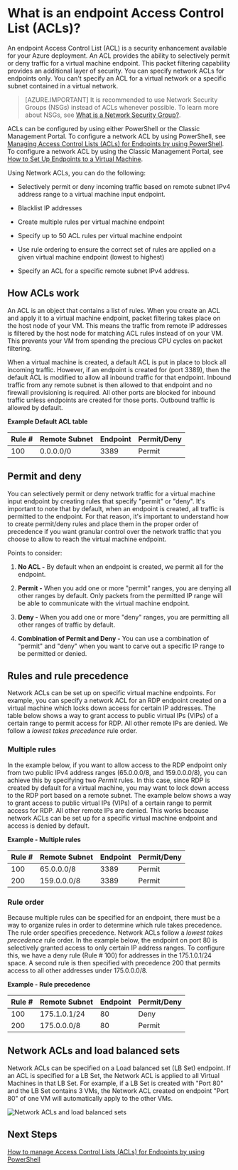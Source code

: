 <properties
   pageTitle="What is a Network Access Control List (ACL)?"
   description="Learn about ACLs"
   services="virtual-network"
   documentationCenter="na"
   authors="telmosampaio"
   manager="carmonm"
   editor="tysonn" />
<tags
	ms.service="virtual-network"
	ms.date="03/15/2016"
	wacn.date=""/>

# What is an endpoint Access Control List (ACLs)?

An endpoint Access Control List (ACL) is a security enhancement available for your Azure deployment. An ACL provides the ability to selectively permit or deny traffic for a virtual machine endpoint. This packet filtering capability provides an additional layer of security. You can specify network ACLs for endpoints only. You can't specify an ACL for a virtual network or a specific subnet contained in a virtual network.

> [AZURE.IMPORTANT] It is recommended to use Network Security Groups (NSGs) instead of ACLs whenever possible. To learn more about NSGs, see [What is a Network Security Group?](/documentation/articles/virtual-networks-nsg/).

ACLs can be configured by using either PowerShell or the Classic Management Portal. To configure a network ACL by using PowerShell, see [Managing Access Control Lists (ACLs) for Endpoints by using PowerShell](/documentation/articles/virtual-networks-acl-powershell/). To configure a network ACL by using the Classic Management Portal, see [How to Set Up Endpoints to a Virtual Machine](/documentation/articles/virtual-machines-windows-classic-setup-endpoints/).

Using Network ACLs, you can do the following:

- Selectively permit or deny incoming traffic based on remote subnet IPv4 address range to a virtual machine input endpoint.

- Blacklist IP addresses

- Create multiple rules per virtual machine endpoint

- Specify up to 50 ACL rules per virtual machine endpoint

- Use rule ordering to ensure the correct set of rules are applied on a given virtual machine endpoint (lowest to highest)

- Specify an ACL for a specific remote subnet IPv4 address.

## How ACLs work

An ACL is an object that contains a list of rules. When you create an ACL and apply it to a virtual machine endpoint, packet filtering takes place on the host node of your VM. This means the traffic from remote IP addresses is filtered by the host node for matching ACL rules instead of on your VM. This prevents your VM from spending the precious CPU cycles on packet filtering.

When a virtual machine is created, a default ACL is put in place to block all incoming traffic. However, if an endpoint is created for (port 3389), then the default ACL is modified to allow all inbound traffic for that endpoint. Inbound traffic from any remote subnet is then allowed to that endpoint and no firewall provisioning is required. All other ports are blocked for inbound traffic unless endpoints are created for those ports. Outbound traffic is allowed by default.

**Example Default ACL table**

| **Rule #** | **Remote Subnet** | **Endpoint** | **Permit/Deny** |
|--------|---------------|----------|-------------|
| 100    | 0.0.0.0/0     | 3389     | Permit      |

## Permit and deny

You can selectively permit or deny network traffic for a virtual machine input endpoint by creating rules that specify "permit" or "deny". It's important to note that by default, when an endpoint is created, all traffic is permitted to the endpoint. For that reason, it's important to understand how to create permit/deny rules and place them in the proper order of precedence if you want granular control over the network traffic that you choose to allow to reach the virtual machine endpoint.

Points to consider:

1. **No ACL -** By default when an endpoint is created, we permit all for the endpoint.

1. **Permit -** When you add one or more "permit" ranges, you are denying all other ranges by default. Only packets from the permitted IP range will be able to communicate with the virtual machine endpoint.

1. **Deny -** When you add one or more "deny" ranges, you are permitting all other ranges of traffic by default.

1. **Combination of Permit and Deny -** You can use a combination of "permit" and "deny" when you want to carve out a specific IP range to be permitted or denied.

## Rules and rule precedence

Network ACLs can be set up on specific virtual machine endpoints. For example, you can specify a network ACL for an RDP endpoint created on a virtual machine which locks down access for certain IP addresses. The table below shows a way to grant access to public virtual IPs (VIPs) of a certain range to permit access for RDP. All other remote IPs are denied. We follow a *lowest takes precedence* rule order.

### Multiple rules

In the example below, if you want to allow access to the RDP endpoint only from two public IPv4 address ranges (65.0.0.0/8, and 159.0.0.0/8), you can achieve this by specifying two *Permit* rules. In this case, since RDP is created by default for a virtual machine, you may want to lock down access to the RDP port based on a remote subnet. The example below shows a way to grant access to public virtual IPs (VIPs) of a certain range to permit access for RDP. All other remote IPs are denied. This works because network ACLs can be set up for a specific virtual machine endpoint and access is denied by default.

**Example - Multiple rules**

| **Rule #** | **Remote Subnet** | **Endpoint** | **Permit/Deny** |
|--------|---------------|----------|-------------|
| 100    | 65.0.0.0/8    | 3389     | Permit      |
| 200    | 159.0.0.0/8   | 3389     | Permit      |

### Rule order

Because multiple rules can be specified for an endpoint, there must be a way to organize rules in order to determine which rule takes precedence. The rule order specifies precedence. Network ACLs follow a *lowest takes precedence* rule order. In the example below, the endpoint on port 80 is selectively granted access to only certain IP address ranges. To configure this, we have a deny rule (Rule \# 100) for addresses in the 175.1.0.1/24 space. A second rule is then specified with precedence 200 that permits access to all other addresses under 175.0.0.0/8.

**Example - Rule precedence**

| **Rule #** | **Remote Subnet** | **Endpoint** | **Permit/Deny** |
|--------|---------------|----------|-------------|
| 100    | 175.1.0.1/24  | 80       | Deny        |
| 200    | 175.0.0.0/8   | 80       | Permit      |

## Network ACLs and load balanced sets

Network ACLs can be specified on a Load balanced set (LB Set) endpoint. If an ACL is specified for a LB Set, the Network ACL is applied to all Virtual Machines in that LB Set. For example, if a LB Set is created with "Port 80" and the LB Set contains 3 VMs, the Network ACL created on endpoint "Port 80" of one VM will automatically apply to the other VMs.

![Network ACLs and load balanced sets](./media/virtual-networks-acl/IC674733.png)

## Next Steps

[How to manage Access Control Lists (ACLs) for Endpoints by using PowerShell](/documentation/articles/virtual-networks-acl-powershell/)
